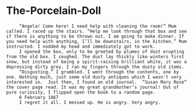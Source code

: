 # The-Porcelain-Doll
         “Angela! Come here! I need help with cleaning the room!” Mum called. I raced up the stairs. “Help me look through that box and see if there is anything to be thrown out. I am going to make dinner. If you need help with anything, I’ll be downstairs, in the kitchen.” Mum instructed. I nodded my head and immediately got to work.
         I opened the box, only to be greeted by plumes of dust erupting from the old box. I coughed. The dust lay thickly like winters first snow, but instead of being a spirit-raising brilliant white, it was a depressing dirty grey. I ran my fingers through the dusty old items.
         “Disgusting.” I grumbled. I went through the contents, one by one. Nothing much, just some old dusty antiques which I wasn't very interested in.  Just then, I found an old journal.  “Susan Mary Rose” the cover page read. It was my great grandmother’s journal! Out of pure curiosity, I flipped open the book to a random page.
         6 February 1867
         I regret it all. I messed up. He is angry. Very angry.
